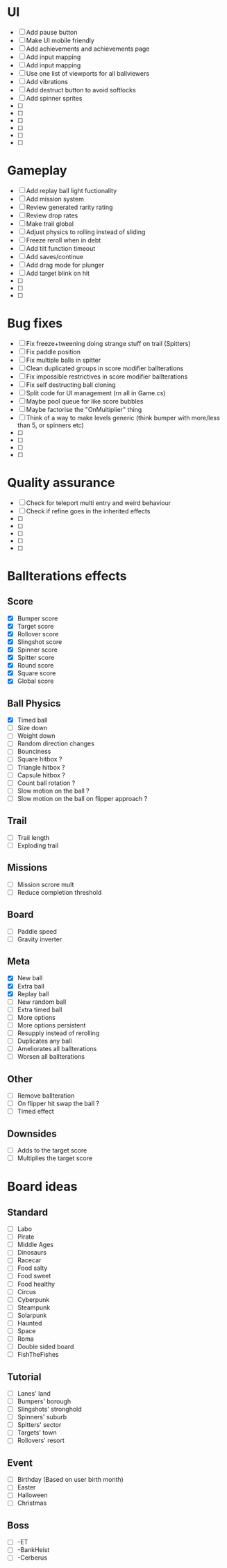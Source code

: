 # UI

- [ ] Add pause button
- [ ] Make UI mobile friendly
- [ ] Add achievements and achievements page
- [ ] Add input mapping
- [ ] Add input mapping
- [ ] Use one list of viewports for all ballviewers
- [ ] Add vibrations
- [ ] Add destruct button to avoid softlocks
- [ ] Add spinner sprites
- [ ] 
- [ ] 
- [ ] 
- [ ] 
- [ ] 
- [ ] 

# Gameplay

- [ ] Add replay ball light fuctionality
- [ ] Add mission system
- [ ] Review generated rarity rating
- [ ] Review drop rates
- [ ] Make trail global
- [ ] Adjust physics to rolling instead of sliding
- [ ] Freeze reroll when in debt
- [ ] Add tilt function timeout
- [ ] Add saves/continue
- [ ] Add drag mode for plunger
- [ ] Add target blink on hit
- [ ] 
- [ ] 
- [ ] 


# Bug fixes

- [ ] Fix freeze+tweening doing strange stuff on trail (Spitters)
- [ ] Fix paddle position
- [ ] Fix multiple balls in spitter
- [ ] Clean duplicated groups in score modifier ballterations
- [ ] Fix impossible restrictives in score modifier ballterations
- [ ] Fix self destructing ball cloning
- [ ] Split code for UI management (rn all in Game.cs)
- [ ] Maybe pool queue for like score bubbles
- [ ] Maybe factorise the "OnMultiplier" thing
- [ ] Think of a way to make levels generic (think bumper with more/less than 5, or spinners etc)
- [ ] 
- [ ] 
- [ ] 
- [ ] 

# Quality assurance

- [ ] Check for teleport multi entry and weird behaviour
- [ ] Check if refine goes in the inherited effects
- [ ] 
- [ ] 
- [ ] 
- [ ] 
- [ ] 

# Ballterations effects

## Score
- [x] Bumper score
- [x] Target score
- [x] Rollover score
- [x] Slingshot score
- [x] Spinner score
- [x] Spitter score
- [x] Round score
- [x] Square score
- [x] Global score

## Ball Physics
- [x] Timed ball
- [ ] Size down
- [ ] Weight down
- [ ] Random direction changes
- [ ] Bounciness
- [ ] Square hitbox ?
- [ ] Triangle hitbox ?
- [ ] Capsule hitbox ?
- [ ] Count ball rotation ?
- [ ] Slow motion on the ball ?
- [ ] Slow motion on the ball on flipper approach ?

## Trail
- [ ] Trail length
- [ ] Exploding trail

## Missions
- [ ] Mission scrore mult
- [ ] Reduce completion threshold

## Board
- [ ] Paddle speed
- [ ] Gravity inverter

## Meta
- [x] New ball
- [x] Extra ball
- [x] Replay ball
- [ ] New random ball
- [ ] Extra timed ball
- [ ] More options
- [ ] More options persistent
- [ ] Resupply instead of rerolling
- [ ] Duplicates any ball
- [ ] Ameliorates all ballterations
- [ ] Worsen all ballterations

## Other
- [ ] Remove ballteration
- [ ] On flipper hit swap the ball ?
- [ ] Timed effect

## Downsides
- [ ] Adds to the target score
- [ ] Multiplies the target score

# Board ideas

## Standard
- [ ] Labo
- [ ] Pirate
- [ ] Middle Ages
- [ ] Dinosaurs
- [ ] Racecar
- [ ] Food salty
- [ ] Food sweet
- [ ] Food healthy
- [ ] Circus
- [ ] Cyberpunk
- [ ] Steampunk
- [ ] Solarpunk 
- [ ] Haunted
- [ ] Space
- [ ] Roma
- [ ] Double sided board
- [ ] FishTheFishes

## Tutorial
- [ ] Lanes' land
- [ ] Bumpers' borough
- [ ] Slingshots' stronghold
- [ ] Spinners' suburb
- [ ] Spitters' sector
- [ ] Targets' town
- [ ] Rollovers' resort

## Event
- [ ] Birthday (Based on user birth month)
- [ ] Easter
- [ ] Halloween
- [ ] Christmas

## Boss
- [ ] -ET
- [ ] -BankHeist
- [ ] -Cerberus